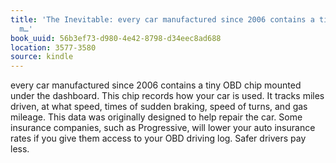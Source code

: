```yaml
---
title: 'The Inevitable: every car manufactured since 2006 contains a tiny OBD chip
  m…'
book_uuid: 56b3ef73-d980-4e42-8798-d34eec8ad688
location: 3577-3580
source: kindle
---
```


every car manufactured since 2006 contains a tiny OBD chip mounted under the dashboard. This chip records how your car is used. It tracks miles driven, at what speed, times of sudden braking, speed of turns, and gas mileage. This data was originally designed to help repair the car. Some insurance companies, such as Progressive, will lower your auto insurance rates if you give them access to your OBD driving log. Safer drivers pay less.
